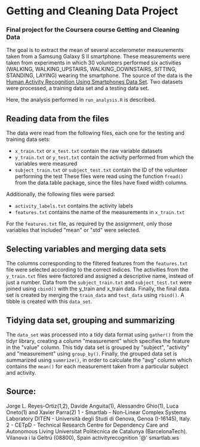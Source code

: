 # Getting and Cleaning Data Project
### Final project for the Coursera course Getting and Cleaning Data

The goal is to extract the mean of several accelerometer measurements taken from a Samsung Galaxy S II smartphone. These measurements were taken from experiments in which 30 volunteers performed six activities (WALKING, WALKING_UPSTAIRS, WALKING_DOWNSTAIRS, SITTING, STANDING, LAYING) wearing the smartphone. The source of the data is the [Human Activity Recognition Using Smartphones Data Set](http://archive.ics.uci.edu/ml/datasets/Human+Activity+Recognition+Using+Smartphones). Two datasets were processed, a training data set and a testing data set.

Here, the analysis performed in `run_analysis.R` is described.

## Reading data from the files
The data were read from the following files, each one for the testing and training data sets:
- `x_train.txt` or `x_test.txt` contain the raw variable datasets
- `y_train.txt` or `y_test.txt` contain the activity performed from which the variables were measured
- `subject_train.txt` or `subject_test.txt` contain the ID of the volunteer performing the test
These files were read using the function `fread()` from the data.table package, since the files have fixed width columns.

Additionally, the following files were parsed:
- `activity_labels.txt` contains the activity labels
- `features.txt` contains the name of the measurements in `x_train.txt`

For the `features.txt` file, as required by the assignment, only those variables that included "mean" or "std" were selected.

## Selecting variables and merging data sets
The columns corresponding to the filtered features from the `features.txt` file were selected according to the correct indices. The activities from the `y_train.txt` files were factored and assigned a descriptive name, instead of just a number. Data from the `subject_train.txt` and `subject_test.txt` were joined using `cbind()` with the y_train and x_train data. Finally, the final data set is created by merging the `train_data` and `test_data` using `rbind()`. A tibble is created with this `data_set`.

## Tidying data set, grouping and summarizing
The `data_set` was processed into a tidy data format using `gather()` from the tidyr library, creating a column "measurement" which specifies the feature in the "value" column. This tidy data set is grouped by "subject", "activity" and "measurement" using `group_by()`. Finally, the grouped data set is summarized using `summrize()`, in order to calculate the "avg" column which contains the `mean()` for each measurement taken from a particular subject and activity.

## Source:

Jorge L. Reyes-Ortiz(1,2), Davide Anguita(1), Alessandro Ghio(1), Luca Oneto(1) and Xavier Parra(2)
1 - Smartlab - Non-Linear Complex Systems Laboratory
DITEN - Università degli Studi di Genova, Genoa (I-16145), Italy.
2 - CETpD - Technical Research Centre for Dependency Care and Autonomous Living
Universitat Politècnica de Catalunya (BarcelonaTech). Vilanova i la Geltrú (08800), Spain
activityrecognition '@' smartlab.ws
